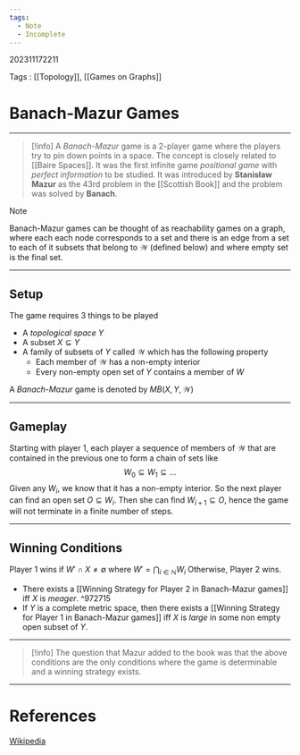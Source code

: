 ```yaml
---
tags:
  - Note
  - Incomplete
---
```

202311172211

Tags : [[Topology]], [[Games on Graphs]]
# Banach-Mazur Games
---
>[!info] 
>A *Banach-Mazur* game is a 2-player game where the players try to pin down points in a space. The concept is closely related to [[Baire Spaces]].
>It was the first infinite game *positional game* with *perfect information* to be studied.
>It was introduced by **Stanisław Mazur** as the 43rd problem in the [[Scottish Book]] and the problem was solved by **Banach**.

>[!note]
>Banach-Mazur games can be thought of as reachability games on a graph, where each each node corresponds to a set and there is an edge from a set to each of it subsets that belong to $\mathcal W$ (defined below) and where empty set is the final set.

---
## Setup
The game requires 3 things to be played
- A *topological space* $Y$
- A subset $X\subseteq Y$
- A family of subsets of $Y$ called $\mathcal W$ which has the following property
	- Each member of $\mathcal W$ has a non-empty interior
	- Every non-empty open set of $Y$ contains a member of $W$

A *Banach-Mazur* game is denoted by $MB(X,Y,\mathcal W)$

---
## Gameplay
Starting with player 1, each player a sequence of members of $\mathcal W$ that are contained in the previous one to form a chain of sets like 
$$
W_{0}\subseteq W_{1} \subseteq\dots
$$
Given any $W_i$, we know that it has a non-empty interior. So the next player can find an open set $O\subseteq W_i$. Then she can find $W_{i+1}\subseteq O$, hence the game will not terminate in a finite number of steps.

---
## Winning Conditions
Player 1 wins if $W' \cap X\ne\emptyset$ where $W' = \bigcap_{i\in\mathbb N}W_i$ 
Otherwise, Player 2 wins.

- There exists a [[Winning Strategy for Player 2 in Banach-Mazur games]] iff $X$ is *meager*. ^972715
- If $Y$ is a complete metric space, then there exists a [[Winning Strategy for Player 1 in Banach-Mazur games]] iff $X$ is *large* in some non empty open subset of $Y$.
---
>[!info] 
>The question that Mazur added to the book was that the above conditions are the only conditions where the game is determinable and a winning strategy exists.


---
# References
[Wikipedia](https://en.wikipedia.org/wiki/Banach%E2%80%93Mazur_game?useskin=vector) 